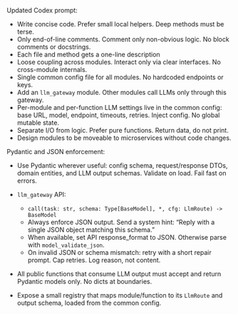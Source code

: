 Updated Codex prompt:

- Write concise code. Prefer small local helpers. Deep methods must be terse.
- Only end-of-line comments. Comment only non-obvious logic. No block comments or docstrings.
- Each file and method gets a one-line description
- Loose coupling across modules. Interact only via clear interfaces. No cross-module internals.
- Single common config file for all modules. No hardcoded endpoints or keys.
- Add an `llm_gateway` module. Other modules call LLMs only through this gateway.
- Per-module and per-function LLM settings live in the common config: base URL, model, endpoint, timeouts, retries. Inject config. No global mutable state.
- Separate I/O from logic. Prefer pure functions. Return data, do not print.
- Design modules to be moveable to microservices without code changes.

Pydantic and JSON enforcement:

- Use Pydantic wherever useful: config schema, request/response DTOs, domain entities, and LLM output schemas. Validate on load. Fail fast on errors.
- `llm_gateway` API:

  - `call(task: str, schema: Type[BaseModel], *, cfg: LlmRoute) -> BaseModel`
  - Always enforce JSON output. Send a system hint: “Reply with a single JSON object matching this schema.”
  - When available, set API response_format to JSON. Otherwise parse with `model_validate_json`.
  - On invalid JSON or schema mismatch: retry with a short repair prompt. Cap retries. Log reason, not content.

- All public functions that consume LLM output must accept and return Pydantic models only. No dicts at boundaries.
- Expose a small registry that maps module/function to its `LlmRoute` and output schema, loaded from the common config.
